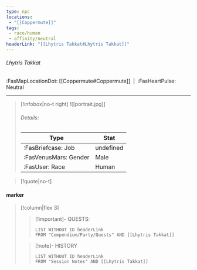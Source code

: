 ```yaml
---
type: npc
locations:
 - "[[Coppermute]]"
tags:
 - race/human
 - affinity/neutral
headerLink: "[[Lhytris Takkat#Lhytris Takkat]]"
---
```

###### Lhytris Takkat
<span class="sub2">:FasMapLocationDot: [[Coppermute#Coppermute]] &nbsp;|&nbsp; :FasHeartPulse: Neutral </span>
___

> [!infobox|no-t right]
> ![[portrait.jpg]]
> ###### Details:
> | Type | Stat |
> | ---- | ---- |
> | :FasBriefcase: Job |  undefined |
> | :FasVenusMars: Gender | Male |
> | :FasUser: Race | Human |
<span class="clearfix"></span>

> [!quote|no-t]
>

#### marker
> [!column|flex 3]
>> [!important]- QUESTS:
>>```dataview
>>LIST WITHOUT ID headerLink
>>FROM "Compendium/Party/Quests" AND [[Lhytris Takkat]]
>
>>[!note]- HISTORY
>>```dataview
>>LIST WITHOUT ID headerLink
>>FROM "Session Notes" AND [[Lhytris Takkat]]

